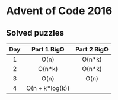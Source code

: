 # Advent of Code 2016

## Solved puzzles
| Day | Part 1 BigO     | Part 2 BigO |
| :-: | :-------------: | :---------: |
| 1   | O(n)            | O(n\*k)     |
| 2   | O(n\*k)         | O(n\*k)     |
| 3   | O(n)            | O(n)        |
| 4   | O(n + k\*log(k))|             |